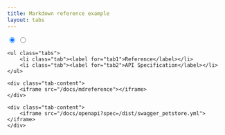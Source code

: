 ```yaml
---
title: Markdown reference example
layout: tabs 
---
```


<div class="tabbed">
    <input type="radio" id="tab1" name="css-tabs" checked>
    <input type="radio" id="tab2" name="css-tabs">
    
    <ul class="tabs">
        <li class="tab"><label for="tab1">Reference</label></li>
        <li class="tab"><label for="tab2">API Specification</label></li>
    </ul>
    
    <div class="tab-content">
        <iframe src="/docs/mdreference"></iframe>
    </div>
    
    <div class="tab-content">
        <iframe src="/docs/openapi?spec=/dist/swagger_petstore.yml"></iframe>
    </div>
    
</div>
